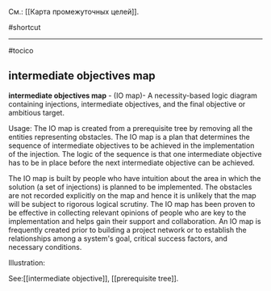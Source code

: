 См.: [[Карта промежуточных целей]].

#shortcut




<hr/>

#tocico

## intermediate objectives map

<b>intermediate objectives map</b> - (IO map)- A necessity-based logic diagram containing injections, intermediate objectives, and the final objective or ambitious target.



Usage: The IO map is created from a prerequisite tree by removing all the entities representing obstacles.  The IO map is a plan that determines the sequence of intermediate objectives to be achieved in the implementation of the injection<i>.  </i>The logic of the sequence is that one intermediate objective has to be in place before the next intermediate objective can be achieved.

The IO map is built by people who have intuition about the area in which the solution (a set of injections) is planned to be implemented.  The obstacles are not recorded explicitly on the map and hence it is unlikely that the map will be subject to rigorous logical scrutiny.  The IO map has been proven to be effective in collecting relevant opinions of people who are key to the implementation and helps gain their support and collaboration.  An IO map is frequently created prior to building a project network or to establish the relationships among a system's goal, critical success factors, and necessary conditions. 

Illustration:  



See:[[intermediate objective]], [[prerequisite tree]].
